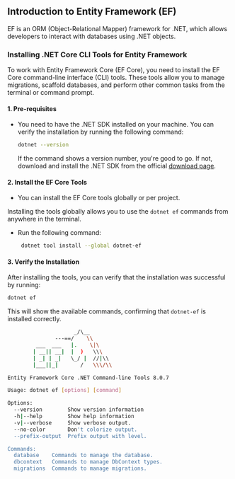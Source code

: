 ## **Introduction to Entity Framework (EF)**

EF is an ORM (Object-Relational Mapper) framework for .NET, which allows developers to interact with databases using .NET objects.

### Installing .NET Core CLI Tools for Entity Framework

To work with Entity Framework Core (EF Core), you need to install the EF Core command-line interface (CLI) tools. These tools allow you to manage migrations, scaffold databases, and perform other common tasks from the terminal or command prompt.

#### 1\. **Pre-requisites**

- You need to have the .NET SDK installed on your machine. You can verify the installation by running the following command:

  ```bash
  dotnet --version
  ```

  If the command shows a version number, you're good to go. If not, download and install the .NET SDK from the official [download page](https://dotnet.microsoft.com/download).

#### 2\. **Install the EF Core Tools**

- You can install the EF Core tools globally or per project.

Installing the tools globally allows you to use the `dotnet ef` commands from anywhere in the terminal.

- Run the following command:

  ```bash
   dotnet tool install --global dotnet-ef
  ```

#### 3\. **Verify the Installation**

After installing the tools, you can verify that the installation was successful by running:

```bash
dotnet ef
```

This will show the available commands, confirming that `dotnet-ef` is installed correctly.

```bash
                     _/\__
               ---==/    \\
         ___  ___   |.    \|\
        | __|| __|  |  )   \\\
        | _| | _|   \_/ |  //|\\
        |___||_|       /   \\\/\\

Entity Framework Core .NET Command-line Tools 8.0.7

Usage: dotnet ef [options] [command]

Options:
  --version        Show version information
  -h|--help        Show help information
  -v|--verbose     Show verbose output.
  --no-color       Don't colorize output.
  --prefix-output  Prefix output with level.

Commands:
  database    Commands to manage the database.
  dbcontext   Commands to manage DbContext types.
  migrations  Commands to manage migrations.
```
